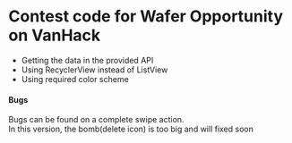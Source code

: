# Contest code for Wafer Opportunity on VanHack

- Getting the data in the provided API
- Using RecyclerView instead of ListView
- Using required color scheme

#### Bugs
Bugs can be found on a complete swipe action.  
In this version, the bomb(delete icon) is too big and will fixed soon